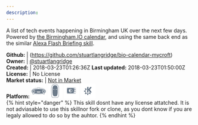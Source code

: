 ```yaml
---
description: 
---
```

A list of tech events happening in Birmingham UK over the next few days. Powered by [the Birmingham.IO calendar](https://calendar.birmingham.io), and using the same back end as the similar [Alexa Flash Briefing skill](https://www.kryogenix.org/days/2017/07/05/birmingham-tech-events-in-the-alexa-flash-briefing/).

**Github:** | (https://github.com/stuartlangridge/bio-calendar-mycroft)  
**Owner:** | [@stuartlangridge](https://github.com/stuartlangridge)  
**Created:** | 2018-03-23T01:26:36Z  **Last updated:** 2018-03-23T01:50:00Z  
**License:** | No License  
**Market status:** | [Not in Market](https://market.mycroft.ai/skill/)  
**Platform:**   ![](.gitbook/assets/mark-1-icon.png)  ![](.gitbook/assets/mark-2-icon.png)  ![](.gitbook/assets/picroft-icon.png)  ![](.gitbook/assets/kde.png)   
{% hint style="danger" %}
This skill dosnt have any license attatched. It is not adviasable to use this skillnor fork or clone, as you dont know if you are legaly allowed to do so by the auhtor.
{% endhint %}
